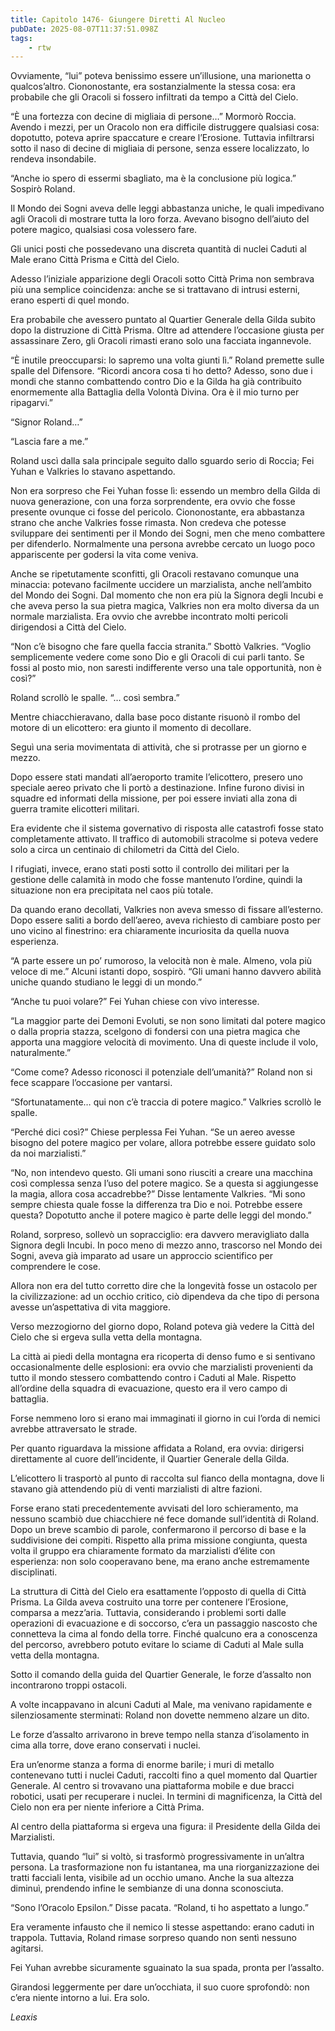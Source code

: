 ```yaml
---
title: Capitolo 1476- Giungere Diretti Al Nucleo
pubDate: 2025-08-07T11:37:51.098Z
tags:
    - rtw
---
```



Ovviamente, “lui” poteva benissimo essere un’illusione, una marionetta o qualcos’altro. Ciononostante, era sostanzialmente la stessa cosa: era probabile che gli Oracoli si fossero infiltrati da tempo a Città del Cielo.


“È una fortezza con decine di migliaia di persone…” Mormorò Roccia. Avendo i mezzi, per un Oracolo non era difficile distruggere qualsiasi cosa: dopotutto, poteva aprire spaccature e creare l’Erosione. Tuttavia infiltrarsi sotto il naso di decine di migliaia di persone, senza essere localizzato, lo rendeva insondabile.


“Anche io spero di essermi sbagliato, ma è la conclusione più logica.” Sospirò Roland.


Il Mondo dei Sogni aveva delle leggi abbastanza uniche, le quali impedivano agli Oracoli di mostrare tutta la loro forza. Avevano bisogno dell’aiuto del potere magico, qualsiasi cosa volessero fare.


Gli unici posti che possedevano una discreta quantità di nuclei Caduti al Male erano Città Prisma e Città del Cielo.


Adesso l’iniziale apparizione degli Oracoli sotto Città Prima non sembrava più una semplice coincidenza: anche se si trattavano di intrusi esterni, erano esperti di quel mondo.


Era probabile che avessero puntato al Quartier Generale della Gilda subito dopo la distruzione di Città Prisma. Oltre ad attendere l’occasione giusta per assassinare Zero, gli Oracoli rimasti erano solo una facciata ingannevole.


“È inutile preoccuparsi: lo sapremo una volta giunti lì.” Roland premette sulle spalle del Difensore. “Ricordi ancora cosa ti ho detto? Adesso, sono due i mondi che stanno combattendo contro Dio e la Gilda ha già contribuito enormemente alla Battaglia della Volontà Divina. Ora è il mio turno per ripagarvi.”


“Signor Roland…”


“Lascia fare a me.”


Roland uscì dalla sala principale seguito dallo sguardo serio di Roccia; Fei Yuhan e Valkries lo stavano aspettando.


Non era sorpreso che Fei Yuhan fosse lì: essendo un membro della Gilda di nuova generazione, con una forza sorprendente, era ovvio che fosse presente ovunque ci fosse del pericolo. Ciononostante, era abbastanza strano che anche Valkries fosse rimasta. Non credeva che potesse sviluppare dei sentimenti per il Mondo dei Sogni, men che meno combattere per difenderlo. Normalmente una persona avrebbe cercato un luogo poco appariscente per godersi la vita come veniva.


Anche se ripetutamente sconfitti, gli Oracoli restavano comunque una minaccia: potevano facilmente uccidere un marzialista, anche nell’ambito del Mondo dei Sogni. Dal momento che non era più la Signora degli Incubi e che aveva perso la sua pietra magica, Valkries non era molto diversa da un normale marzialista. Era ovvio che avrebbe incontrato molti pericoli dirigendosi a Città del Cielo.


“Non c’è bisogno che fare quella faccia stranita.” Sbottò Valkries. “Voglio semplicemente vedere come sono Dio e gli Oracoli di cui parli tanto. Se fossi al posto mio, non saresti indifferente verso una tale opportunità, non è così?”


Roland scrollò le spalle. “… così sembra.”


Mentre chiacchieravano, dalla base poco distante risuonò il rombo del motore di un elicottero: era giunto il momento di decollare.


Seguì una seria movimentata di attività, che si protrasse per un giorno e mezzo.


Dopo essere stati mandati all’aeroporto tramite l’elicottero, presero uno speciale aereo privato che li portò a destinazione. Infine furono divisi in squadre ed informati della missione, per poi essere inviati alla zona di guerra tramite elicotteri militari.


Era evidente che il sistema governativo di risposta alle catastrofi fosse stato completamente attivato. Il traffico di automobili stracolme si poteva vedere solo a circa un centinaio di chilometri da Città del Cielo.


I rifugiati, invece, erano stati posti sotto il controllo dei militari per la gestione delle calamità in modo che fosse mantenuto l’ordine, quindi la situazione non era precipitata nel caos più totale.


Da quando erano decollati, Valkries non aveva smesso di fissare all’esterno. Dopo essere saliti a bordo dell’aereo, aveva richiesto di cambiare posto per uno vicino al finestrino: era chiaramente incuriosita da quella nuova esperienza.


“A parte essere un po’ rumoroso, la velocità non è male. Almeno, vola più veloce di me.” Alcuni istanti dopo, sospirò. “Gli umani hanno davvero abilità uniche quando studiano le leggi di un mondo.”


“Anche tu puoi volare?” Fei Yuhan chiese con vivo interesse.


“La maggior parte dei Demoni Evoluti, se non sono limitati dal potere magico o dalla propria stazza, scelgono di fondersi con una pietra magica che apporta una maggiore velocità di movimento. Una di queste include il volo, naturalmente.”


“Come come? Adesso riconosci il potenziale dell’umanità?” Roland non si fece scappare l’occasione per vantarsi.


“Sfortunatamente… qui non c’è traccia di potere magico.” Valkries scrollò le spalle.


“Perché dici così?” Chiese perplessa Fei Yuhan. “Se un aereo avesse bisogno del potere magico per volare, allora potrebbe essere guidato solo da noi marzialisti.”


“No, non intendevo questo. Gli umani sono riusciti a creare una macchina così complessa senza l’uso del potere magico. Se a questa si aggiungesse la magia, allora cosa accadrebbe?” Disse lentamente Valkries. “Mi sono sempre chiesta quale fosse la differenza tra Dio e noi. Potrebbe essere questa? Dopotutto anche il potere magico è parte delle leggi del mondo.”


Roland, sorpreso, sollevò un sopracciglio: era davvero meravigliato dalla Signora degli Incubi. In poco meno di mezzo anno, trascorso nel Mondo dei Sogni, aveva già imparato ad usare un approccio scientifico per comprendere le cose.


Allora non era del tutto corretto dire che la longevità fosse un ostacolo per la civilizzazione: ad un occhio critico, ciò dipendeva da che tipo di persona avesse un’aspettativa di vita maggiore.


Verso mezzogiorno del giorno dopo, Roland poteva già vedere la Città del Cielo che si ergeva sulla vetta della montagna.


La città ai piedi della montagna era ricoperta di denso fumo e si sentivano occasionalmente delle esplosioni: era ovvio che marzialisti provenienti da tutto il mondo stessero combattendo contro i Caduti al Male. Rispetto all’ordine della squadra di evacuazione, questo era il vero campo di battaglia.


Forse nemmeno loro si erano mai immaginati il giorno in cui l’orda di nemici avrebbe attraversato le strade.


Per quanto riguardava la missione affidata a Roland, era ovvia: dirigersi direttamente al cuore dell’incidente, il Quartier Generale della Gilda.


L’elicottero li trasportò al punto di raccolta sul fianco della montagna, dove li stavano già attendendo più di venti marzialisti di altre fazioni.


Forse erano stati precedentemente avvisati del loro schieramento, ma nessuno scambiò due chiacchiere né fece domande sull’identità di Roland. Dopo un breve scambio di parole, confermarono il percorso di base e la suddivisione dei compiti. Rispetto alla prima missione congiunta, questa volta il gruppo era chiaramente formato da marzialisti d’élite con esperienza: non solo cooperavano bene, ma erano anche estremamente disciplinati.


La struttura di Città del Cielo era esattamente l’opposto di quella di Città Prisma. La Gilda aveva costruito una torre per contenere l’Erosione, comparsa a mezz’aria. Tuttavia, considerando i problemi sorti dalle operazioni di evacuazione e di soccorso, c’era un passaggio nascosto che connetteva la cima al fondo della torre. Finché qualcuno era a conoscenza del percorso, avrebbero potuto evitare lo sciame di Caduti al Male sulla vetta della montagna.


Sotto il comando della guida del Quartier Generale, le forze d’assalto non incontrarono troppi ostacoli.


A volte incappavano in alcuni Caduti al Male, ma venivano rapidamente e silenziosamente sterminati: Roland non dovette nemmeno alzare un dito.


Le forze d’assalto arrivarono in breve tempo nella stanza d’isolamento in cima alla torre, dove erano conservati i nuclei.


Era un’enorme stanza a forma di enorme barile; i muri di metallo contenevano tutti i nuclei Caduti, raccolti fino a quel momento dal Quartier Generale. Al centro si trovavano una piattaforma mobile e due bracci robotici, usati per recuperare i nuclei. In termini di magnificenza, la Città del Cielo non era per niente inferiore a Città Prima.


Al centro della piattaforma si ergeva una figura: il Presidente della Gilda dei Marzialisti.


Tuttavia, quando “lui” si voltò, si trasformò progressivamente in un’altra persona. La trasformazione non fu istantanea, ma una riorganizzazione dei tratti facciali lenta, visibile ad un occhio umano. Anche la sua altezza diminuì, prendendo infine le sembianze di una donna sconosciuta.


“Sono l’Oracolo Epsilon.” Disse pacata. “Roland, ti ho aspettato a lungo.”


Era veramente infausto che il nemico li stesse aspettando: erano caduti in trappola. Tuttavia, Roland rimase sorpreso quando non sentì nessuno agitarsi.


Fei Yuhan avrebbe sicuramente sguainato la sua spada, pronta per l’assalto.


Girandosi leggermente per dare un’occhiata, il suo cuore sprofondò: non c’era niente intorno a lui. Era solo.










<em>Leaxis</em>




                                


                                



